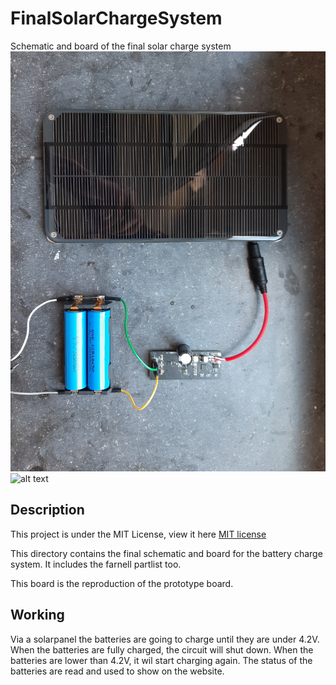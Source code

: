 # FinalSolarChargeSystem

Schematic and board of the final solar charge system
![alt text](./img/20200514_160916.jpg)
![alt text](./img/20200514_161030.jpg)

## Description

This project is under the MIT License, view it here [MIT license](license.md)

This directory contains the final schematic and board for the battery charge system. It includes the farnell partlist too.

This board is the reproduction of the prototype board.

## Working

Via a solarpanel the batteries are going to charge until they are under 4.2V. When the batteries are fully charged, the circuit will shut down. When the batteries are lower than 4.2V, it wil start charging again. The status of the batteries are read and used to show on the website.
